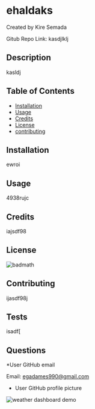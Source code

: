 # ehaldaks

Created by Kire Semada



Gitub Repo Link: kasdjlklj

## Description 

kasldj

## Table of Contents 

* [Installation](#installation)
* [Usage](#usage)
* [Credits](#credits)
* [License](#license)
* [contributing](#contributing)

## Installation

ewroi

## Usage 

4938rujc

## Credits

iajsdf98

## License

![badmath](https://img.shields.io/badge/License-ioasdjf89-blue)

## Contributing

ijasdf98j

## Tests

isadf[

## Questions
  *User GitHub email

  Email: egadames990@gmail.com
  
  * User GitHub profile picture

  ![weather dashboard demo](https://avatars.githubusercontent.com/u/32764408?)

